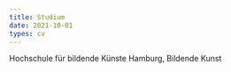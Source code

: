 ```yaml
---
title: Studium
date: 2021-10-01
types: cv
---
```

<!--more-->
Hochschule für bildende Künste Hamburg, Bildende Kunst
